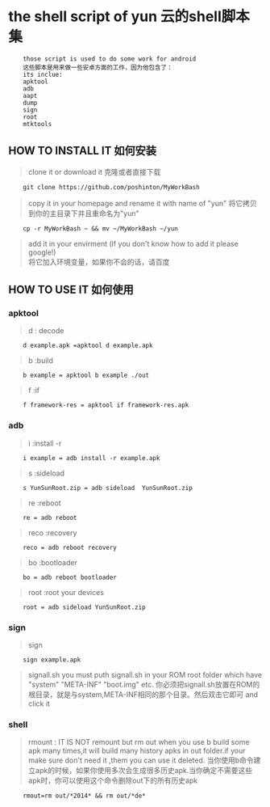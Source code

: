 the shell script of yun   云的shell脚本集
============================================
		those script is used to do some work for android
		这些脚本是用来做一些安卓方面的工作，因为他包含了：
		its inclue:
		apktool
		adb 
		aapt 
		dump 
		sign
		root
		mtktools

HOW TO INSTALL IT 如何安装
---------
> clone it or download it    克隆或者直接下载

		git clone https://github.com/poshinton/MyWorkBash

> copy it in your homepage and rename it with name of "yun"  将它拷贝到你的主目录下并且重命名为"yun"

		cp -r MyWorkBash ~ && mv ~/MyWorkBash ~/yun

> add it in your envirment (if you don't know how to add it please google!)   
将它加入环境变量，如果你不会的话，请百度

HOW TO USE IT 如何使用
------

### apktool
> d  : decode

		d example.apk =apktool d example.apk

> b   :build

		b example = apktool b example ./out

> f   :if

		f framework-res = apktool if framework-res.apk

### adb
> i 	:install -r		

		i example = adb install -r example.apk

> s    :sideload

		s YunSunRoot.zip = adb sideload  YunSunRoot.zip

> re   :reboot

		re = adb reboot

> reco   :recovery

		reco = adb reboot recovery

> bo  		:bootloader

		bo = adb reboot bootloader

> root 		:root your devices

		root = adb sideload YunSunRoot.zip

### sign
> sign   

		sign example.apk

>signall.sh
> you must puth signall.sh in your ROM  root folder which have "system" "META-INF"  "boot.img" etc.
> 你必须把signall.sh放置在ROM的根目录，就是与system,META-INF相同的那个目录。然后双击它即可
> and click it

### shell
>rmount  : IT IS NOT remount  but rm out
> when you use b  build some apk many times,it will build many history apks in out folder.if your make sure don't need it ,them you can use it deleted.
>当你使用b命令建立apk的时候，如果你使用多次会生成很多历史apk.当你确定不需要这些apk时，你可以使用这个命令删除out下的所有历史apk

		rmout=rm out/*2014* && rm out/*de*



